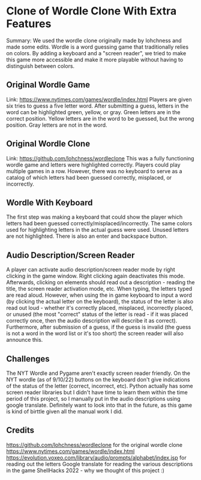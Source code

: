 # Clone of Wordle Clone With Extra Features
Summary: We used the wordle clone originally made by lohchness and made some edits. Wordle is a word guessing game that traditionally relies on colors. By adding a keyboard and a "screen reader", we tried to make this game more accessible and make it more playable without having to distinguish between colors.

## Original Wordle Game
Link: https://www.nytimes.com/games/wordle/index.html 
Players are given six tries to guess a five letter word. After submitting a guess, letters in the word can be highlighted green, yellow, or gray. Green letters are in the correct position. Yellow letters are in the word to be guessed, but the wrong position. Gray letters are not in the word.

## Original Wordle Clone
Link: https://github.com/lohchness/wordleclone
This was a fully functioning wordle game and letters were highlighted correctly. Players could play multiple games in a row. However, there was no keyboard to serve as a catalog of which letters had been guessed correctly, misplaced, or incorrectly. 

## Wordle With Keyboard
The first step was making a keyboard that could show the player which letters had been guessed correctly/misplaced/incorrectly. The same colors used for highlighting letters in the actual guess were used. Unused letters are not highlighted. There is also an enter and backspace button. 

## Audio Description/Screen Reader
A player can activate audio description/screen reader mode by right clicking in the game window. Right clicking again deactivates this mode. Afterwards, clicking on elements should read out a description - reading the title, the screen reader activation mode, etc. When typing, the letters typed are read aloud. However, when using the in game keyboard to input a word (by clicking the actual letter on the keyboard), the status of the letter is also read out loud - whether it's correctly placed, misplaced, incorrectly placed, or unused (the most "correct" status of the letter is read - if it was placed correctly once, then the audio description will describe it as correct). 
Furthermore, after submission of a guess, if the guess is invalid (the guess is not a word in the word list or it's too short) the screen reader will also announce this. 

## Challenges
The NYT Wordle and Pygame aren't exactly screen reader friendly. On the NYT wordle (as of 9/10/22) buttons on the keyboard don't give indications of the status of the letter (correct, incorrect, etc). Python actually has some screen reader libraries but I didn't have time to learn them within the time period of this project, so I manually put in the audio descriptions using google translate. Definitely want to look into that in the future, as this game is kind of birttle given all the manual work I did.

## Credits
https://github.com/lohchness/wordleclone for the original wordle clone
https://www.nytimes.com/games/wordle/index.html 
https://evolution.voxeo.com/library/audio/prompts/alphabet/index.jsp for reading out the letters
Google translate for reading the various descriptions in the game
ShellHacks 2022 - why we thought of this project :)
